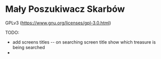 # Mały Poszukiwacz Skarbów

GPLv3 (https://www.gnu.org/licenses/gpl-3.0.html)


TODO:
- add screens titles
-- on searching screen title show which treasure is being searched
- 